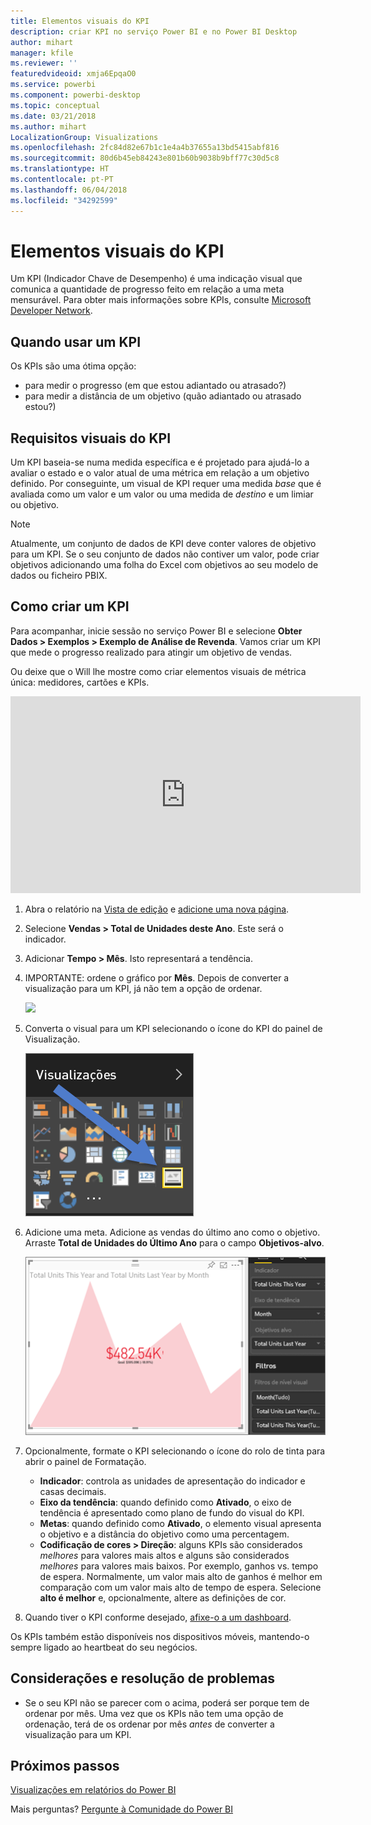 ```yaml
---
title: Elementos visuais do KPI
description: criar KPI no serviço Power BI e no Power BI Desktop
author: mihart
manager: kfile
ms.reviewer: ''
featuredvideoid: xmja6EpqaO0
ms.service: powerbi
ms.component: powerbi-desktop
ms.topic: conceptual
ms.date: 03/21/2018
ms.author: mihart
LocalizationGroup: Visualizations
ms.openlocfilehash: 2fc84d82e67b1c1e4a4b37655a13bd5415abf816
ms.sourcegitcommit: 80d6b45eb84243e801b60b9038b9bff77c30d5c8
ms.translationtype: HT
ms.contentlocale: pt-PT
ms.lasthandoff: 06/04/2018
ms.locfileid: "34292599"
---
```

# <a name="kpi-visuals"></a>Elementos visuais do KPI
Um KPI (Indicador Chave de Desempenho) é uma indicação visual que comunica a quantidade de progresso feito em relação a uma meta mensurável. Para obter mais informações sobre KPIs, consulte [Microsoft Developer Network](https://msdn.microsoft.com/library/hh272050).

## <a name="when-to-use-a-kpi"></a>Quando usar um KPI
Os KPIs são uma ótima opção:

* para medir o progresso (em que estou adiantado ou atrasado?)
* para medir a distância de um objetivo (quão adiantado ou atrasado estou?)   

## <a name="kpi-visual-requirements"></a>Requisitos visuais do KPI
Um KPI baseia-se numa medida específica e é projetado para ajudá-lo a avaliar o estado e o valor atual de uma métrica em relação a um objetivo definido. Por conseguinte, um visual de KPI requer uma medida *base* que é avaliada como um valor e um valor ou uma medida de *destino* e um limiar ou objetivo.

> [!NOTE]
> Atualmente, um conjunto de dados de KPI deve conter valores de objetivo para um KPI. Se o seu conjunto de dados não contiver um valor, pode criar objetivos adicionando uma folha do Excel com objetivos ao seu modelo de dados ou ficheiro PBIX.
> 
> 

## <a name="how-to-create-a-kpi"></a>Como criar um KPI
Para acompanhar, inicie sessão no serviço Power BI e selecione **Obter Dados > Exemplos > Exemplo de Análise de Revenda**. Vamos criar um KPI que mede o progresso realizado para atingir um objetivo de vendas.

Ou deixe que o Will lhe mostre como criar elementos visuais de métrica única: medidores, cartões e KPIs.

<iframe width="560" height="315" src="https://www.youtube.com/embed/xmja6EpqaO0?list=PL1N57mwBHtN0JFoKSR0n-tBkUJHeMP2cP" frameborder="0" allowfullscreen></iframe>

1. Abra o relatório na [Vista de edição](service-reading-view-and-editing-view.md) e [adicione uma nova página](power-bi-report-add-page.md).    
2. Selecione **Vendas > Total de Unidades deste Ano**.  Este será o indicador.
3. Adicionar **Tempo > Mês**.  Isto representará a tendência.
4. IMPORTANTE: ordene o gráfico por **Mês**. Depois de converter a visualização para um KPI, já não tem a opção de ordenar.

    ![](media/power-bi-visualization-kpi/power-bi-sort-by-month.png)
5. Converta o visual para um KPI selecionando o ícone do KPI do painel de Visualização.
   
    ![](media/power-bi-visualization-kpi/power-bi-kpi-icon.png)
6. Adicione uma meta. Adicione as vendas do último ano como o objetivo. Arraste **Total de Unidades do Último Ano** para o campo **Objetivos-alvo**.
   
    ![](media/power-bi-visualization-kpi/power-bi-kpi.png)
7. Opcionalmente, formate o KPI selecionando o ícone do rolo de tinta para abrir o painel de Formatação.
   
   * **Indicador**: controla as unidades de apresentação do indicador e casas decimais.
   * **Eixo da tendência**: quando definido como **Ativado**, o eixo de tendência é apresentado como plano de fundo do visual do KPI.  
   * **Metas**: quando definido como **Ativado**, o elemento visual apresenta o objetivo e a distância do objetivo como uma percentagem.
   * **Codificação de cores > Direção**: alguns KPIs são considerados *melhores* para valores mais altos e alguns são considerados *melhores* para valores mais baixos. Por exemplo, ganhos vs. tempo de espera. Normalmente, um valor mais alto de ganhos é melhor em comparação com um valor mais alto de tempo de espera. Selecione **alto é melhor** e, opcionalmente, altere as definições de cor.

1. Quando tiver o KPI conforme desejado, [afixe-o a um dashboard](service-dashboard-pin-tile-from-report.md).

Os KPIs também estão disponíveis nos dispositivos móveis, mantendo-o sempre ligado ao heartbeat do seu negócios.

## <a name="considerations-and-troubleshooting"></a>Considerações e resolução de problemas
* Se o seu KPI não se parecer com o acima, poderá ser porque tem de ordenar por mês. Uma vez que os KPIs não tem uma opção de ordenação, terá de os ordenar por mês *antes* de converter a visualização para um KPI.

## <a name="next-steps"></a>Próximos passos

[Visualizações em relatórios do Power BI](power-bi-report-visualizations.md)

Mais perguntas? [Pergunte à Comunidade do Power BI](http://community.powerbi.com/)

